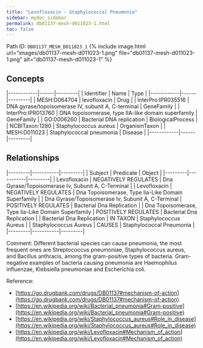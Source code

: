 ```yaml
---
title: "Levofloxacin - Staphylococcal Pneumonia"
sidebar: mydoc_sidebar
permalink: db01137-mesh-d011023-1.html
toc: false 
---
```



Path ID: `DB01137_MESH_D011023_1`
{% include image.html url="images/db01137-mesh-d011023-1.png" file="db01137-mesh-d011023-1.png" alt="db01137-mesh-d011023-1" %}

## Concepts

|------------|------|---------|
| Identifier | Name | Type    |
|------------|------|---------|
| MESH:D064704 | levofloxacin | Drug |
| InterPro:IPR035516 | DNA gyrase/topoisomerase IV, subunit A, C-terminal | GeneFamily |
| InterPro:IPR013760 | DNA topoisomerase, type IIA-like domain superfamily | GeneFamily |
| GO:0006260 | Bacterial DNA replication | BiologicalProcess |
| NCBITaxon:1280 | Staphylococcus aureus | OrganismTaxon |
| MESH:D011023 | Staphylococcal pneumonia | Disease |
|------------|------|---------|

## Relationships

|---------|-----------|---------|
| Subject | Predicate | Object  |
|---------|-----------|---------|
| Levofloxacin | NEGATIVELY REGULATES | Dna Gyrase/Topoisomerase Iv, Subunit A, C-Terminal |
| Levofloxacin | NEGATIVELY REGULATES | Dna Topoisomerase, Type Iia-Like Domain Superfamily |
| Dna Gyrase/Topoisomerase Iv, Subunit A, C-Terminal | POSITIVELY REGULATES | Bacterial Dna Replication |
| Dna Topoisomerase, Type Iia-Like Domain Superfamily | POSITIVELY REGULATES | Bacterial Dna Replication |
| Bacterial Dna Replication | IN TAXON | Staphylococcus Aureus |
| Staphylococcus Aureus | CAUSES | Staphylococcal Pneumonia |
|---------|-----------|---------|

Comment: Different bacterial species can cause pneumonia, the most frequent ones are Streptococcus pneumoniae, Staphylococcus aureus, and Bacillus anthracis, among the gram-positive types of bacteria. Gram-negative examples of bacteria causing pneumonia are Haemophilus influenzae, Klebsiella pneumoniae and Escherichia coli.

Reference: 
  - [https://go.drugbank.com/drugs/DB01137#mechanism-of-action](https://go.drugbank.com/drugs/DB01137#mechanism-of-action)
  - [https://en.wikipedia.org/wiki/Bacterial_pneumonia#Gram-positive](https://en.wikipedia.org/wiki/Bacterial_pneumonia#Gram-positive)
  - [https://en.wikipedia.org/wiki/Staphylococcus_aureus#Role_in_disease](https://en.wikipedia.org/wiki/Staphylococcus_aureus#Role_in_disease)
  - [https://en.wikipedia.org/wiki/Levofloxacin#Mechanism_of_action](https://en.wikipedia.org/wiki/Levofloxacin#Mechanism_of_action)
